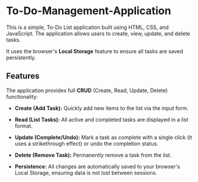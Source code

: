 # To-Do-Management-Application
This is a simple, To-Do List application built using HTML, CSS, and JavaScript.
The application allows users to create, view, update, and delete tasks. 
 
 It uses the browser's **Local Storage** feature to ensure all tasks are saved persistently.

## Features
The application provides full **CRUD** (Create, Read, Update, Delete) functionality:

* **Create (Add Task):** Quickly add new items to the list via the input form.

* **Read (List Tasks):** All active and completed tasks are displayed in a list format.

* **Update (Complete/Undo):** Mark a task as complete with a single click (it uses a strikethrough effect) or undo the completion status.

* **Delete (Remove Task):** Permanently remove a task from the list.

* **Persistence:** All changes are automatically saved to your browser's Local Storage, ensuring data is not lost between sessions.




